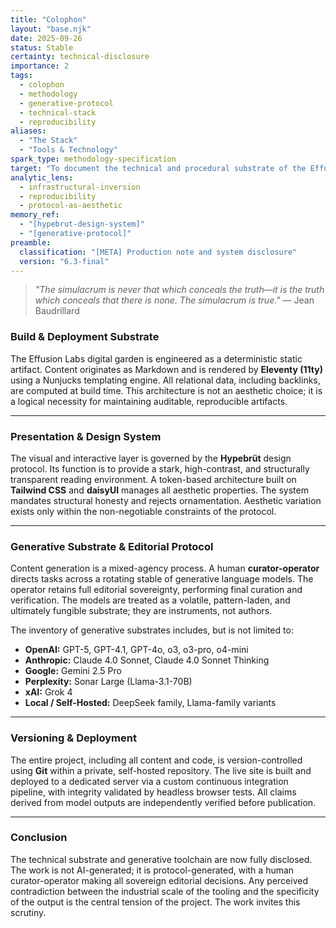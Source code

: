 ```yaml
---
title: "Colophon"
layout: "base.njk"
date: 2025-09-26
status: Stable
certainty: technical-disclosure
importance: 2
tags:
  - colophon
  - methodology
  - generative-protocol
  - technical-stack
  - reproducibility
aliases:
  - "The Stack"
  - "Tools & Technology"
spark_type: methodology-specification
target: "To document the technical and procedural substrate of the Effusion Labs digital garden."
analytic_lens:
  - infrastructural-inversion
  - reproducibility
  - protocol-as-aesthetic
memory_ref:
  - "[hypebrut-design-system]"
  - "[generative-protocol]"
preamble:
  classification: "[META] Production note and system disclosure"
  version: "6.3-final"
---
```


> _"The simulacrum is never that which conceals the truth—it is the truth which conceals that there is none. The simulacrum is true."_
> — Jean Baudrillard

### **Build & Deployment Substrate**

The Effusion Labs digital garden is engineered as a deterministic static artifact. Content originates as Markdown and is rendered by **Eleventy (11ty)** using a Nunjucks templating engine. All relational data, including backlinks, are computed at build time. This architecture is not an aesthetic choice; it is a logical necessity for maintaining auditable, reproducible artifacts.

---
### **Presentation & Design System**

The visual and interactive layer is governed by the **Hypebrüt** design protocol. Its function is to provide a stark, high-contrast, and structurally transparent reading environment. A token-based architecture built on **Tailwind CSS** and **daisyUI** manages all aesthetic properties. The system mandates structural honesty and rejects ornamentation. Aesthetic variation exists only within the non-negotiable constraints of the protocol.

---
### **Generative Substrate & Editorial Protocol**

Content generation is a mixed-agency process. A human **curator-operator** directs tasks across a rotating stable of generative language models. The operator retains full editorial sovereignty, performing final curation and verification. The models are treated as a volatile, pattern-laden, and ultimately fungible substrate; they are instruments, not authors.

The inventory of generative substrates includes, but is not limited to:

* **OpenAI:** GPT-5, GPT-4.1, GPT-4o, o3, o3-pro, o4-mini
* **Anthropic:** Claude 4.0 Sonnet, Claude 4.0 Sonnet Thinking
* **Google:** Gemini 2.5 Pro
* **Perplexity:** Sonar Large (Llama-3.1-70B)
* **xAI:** Grok 4
* **Local / Self-Hosted:** DeepSeek family, Llama-family variants

---
### **Versioning & Deployment**

The entire project, including all content and code, is version-controlled using **Git** within a private, self-hosted repository. The live site is built and deployed to a dedicated server via a custom continuous integration pipeline, with integrity validated by headless browser tests. All claims derived from model outputs are independently verified before publication.

---
### **Conclusion**

The technical substrate and generative toolchain are now fully disclosed. The work is not AI-generated; it is protocol-generated, with a human curator-operator making all sovereign editorial decisions. Any perceived contradiction between the industrial scale of the tooling and the specificity of the output is the central tension of the project. The work invites this scrutiny.